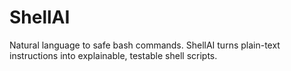 # ShellAI
Natural language to safe bash commands. ShellAI turns plain-text instructions into explainable, testable shell scripts.
